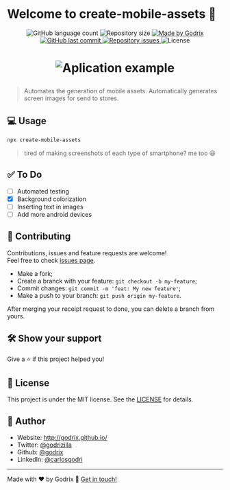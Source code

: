 # Welcome to create-mobile-assets 👋

<p align="center">
  <img alt="GitHub language count" src="https://img.shields.io/github/languages/count/godrix/create-mobile-assets?color=%2304D361">

  <img alt="Repository size" src="https://img.shields.io/github/repo-size/godrix/create-mobile-assets">
	
  <a href="https://www.linkedin.com/in/carlosgodri/">
    <img alt="Made by Godrix" src="https://img.shields.io/badge/made%20by-Godrix-%2304D361">
  </a>

  <a href="https://github.com/godrix/create-mobile-assets/commits/master">
    <img alt="GitHub last commit" src="https://img.shields.io/github/last-commit/godrix/create-mobile-assets">
  </a>

  <a href="https://github.com/godrix/create-mobile-assets/issues">
    <img alt="Repository issues" src="https://img.shields.io/github/issues/godrix/create-mobile-assets">
  </a>
  <img alt="License" src="https://img.shields.io/badge/license-MIT-brightgreen">
</p>




<h1 align="center">

![Aplication example](https://raw.githubusercontent.com/godrix/create-mobile-assets/HEAD/.github/example.gif)

</h1>

> Automates the generation of mobile assets. Automatically generates screen images for send to stores.

## 💻 Usage

```sh
npx create-mobile-assets
```

> tired of making screenshots of each type of smartphone? me too 😆

## ✅ To Do

- [ ] Automated testing
- [X] Background colorization
- [ ] Inserting text in images
- [ ] Add more android devices

## 🤝 Contributing

Contributions, issues and feature requests are welcome!<br />Feel free to check [issues page](https://github.com/godrix/create-mobile-assets/issues).
- Make a fork;
- Create a branck with your feature: `git checkout -b my-feature`;
- Commit changes: `git commit -m 'feat: My new feature'`;
- Make a push to your branch: `git push origin my-feature`.

After merging your receipt request to done, you can delete a branch from yours.

## 🛠 Show your support

Give a ⭐️ if this project helped you!

## 📝 License

This project is under the MIT license. See the [LICENSE](LICENSE.md) for details.

## 🙋 Author

* Website: http://godrix.github.io/
* Twitter: [@godrizilla](https://twitter.com/godrizilla)
* Github: [@godrix](https://github.com/godrix)
* LinkedIn: [@carlosgodri](https://linkedin.com/in/carlosgodri)

---

Made with ❤️ by Godrix :wave: [Get in touch!](https://www.linkedin.com/in/carlosgodri/)